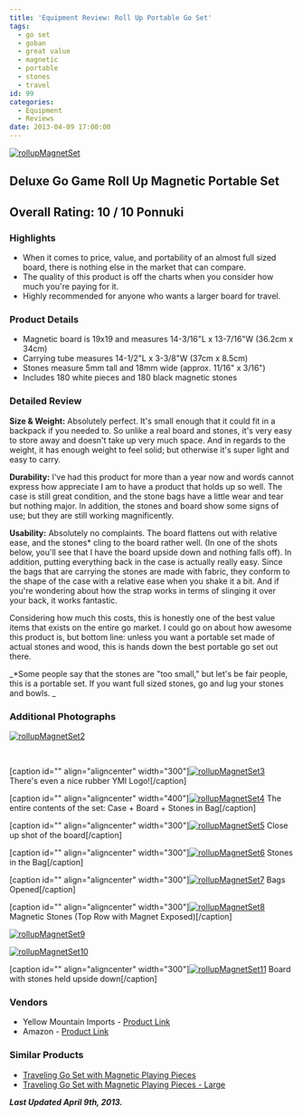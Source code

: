 ```yaml
---
title: 'Equipment Review: Roll Up Portable Go Set'
tags:
  - go set
  - goban
  - great value
  - magnetic
  - portable
  - stones
  - travel
id: 99
categories:
  - Equipment
  - Reviews
date: 2013-04-09 17:00:00
---
```


[![rollupMagnetSet](http://www.bengozen.com/wp-content/uploads/2010/09/rollupMagnetSet.jpg)](http://www.bengozen.com/wp-content/uploads/2010/09/rollupMagnetSet.jpg)

## Deluxe Go Game Roll Up Magnetic Portable Set

## Over­all Rat­ing: 10 / 10 Ponnuki

### High­lights

*   When it comes to price, value, and portability of an almost full sized board, there is nothing else in the market that can compare.
*   The quality of this product is off the charts when you consider how much you're paying for it.
*   Highly recommended for anyone who wants a larger board for travel.

### Prod­uct Details

*   Magnetic board is 19x19 and measures 14-3/16"L x 13-7/16"W (36.2cm x 34cm)
*   Carrying tube measures 14-1/2"L x 3-3/8"W (37cm x 8.5cm)
*   Stones measure 5mm tall and 18mm wide (approx. 11/16" x 3/16")
*   Includes 180 white pieces and 180 black magnetic stones
<!--more-->

### Detailed Review

**Size &amp; Weight:** Absolutely perfect. It's small enough that it could fit in a backpack if you needed to. So unlike a real board and stones, it's very easy to store away and doesn't take up very much space. And in regards to the weight, it has enough weight to feel solid; but otherwise it's super light and easy to carry.

**Dura­bil­ity:** I've had this product for more than a year now and words cannot express how appreciate I am to have a product that holds up so well. The case is still great condition, and the stone bags have a little wear and tear but nothing major. In addition, the stones and board show some signs of use; but they are still working magnificently.

**Usabil­ity:** Absolutely no complaints. The board flattens out with relative ease, and the stones* cling to the board rather well. (In one of the shots below, you'll see that I have the board upside down and nothing falls off). In addition, putting everything back in the case is actually really easy. Since the bags that are carrying the stones are made with fabric, they conform to the shape of the case with a relative ease when you shake it a bit. And if you're wondering about how the strap works in terms of slinging it over your back, it works fantastic.

Considering how much this costs, this is honestly one of the best value items that exists on the entire go market. I could go on about how awesome this product is, but bottom line: unless you want a portable set made of actual stones and wood, this is hands down the best portable go set out there.

_*Some people say that the stones are "too small," but let's be fair people, this is a portable set. If you want full sized stones, go and lug your stones and bowls. _

### Addi­tional Photographs

[![rollupMagnetSet2](http://www.bengozen.com/wp-content/uploads/2010/09/rollupMagnetSet2.jpg)](http://www.bengozen.com/wp-content/uploads/2010/09/rollupMagnetSet2.jpg)

&nbsp;

[caption id="" align="aligncenter" width="300"][![rollupMagnetSet3](http://www.bengozen.com/wp-content/uploads/2010/09/rollupMagnetSet3.jpg)](http://www.bengozen.com/wp-content/uploads/2010/09/rollupMagnetSet3.jpg) There's even a nice rubber YMI Logo![/caption]

[caption id="" align="aligncenter" width="400"][![rollupMagnetSet4](http://www.bengozen.com/wp-content/uploads/2010/09/rollupMagnetSet4.jpg)](http://www.bengozen.com/wp-content/uploads/2010/09/rollupMagnetSet4.jpg) The entire contents of the set: Case + Board + Stones in Bag[/caption]

[caption id="" align="aligncenter" width="300"][![rollupMagnetSet5](http://www.bengozen.com/wp-content/uploads/2010/09/rollupMagnetSet5.jpg)](http://www.bengozen.com/wp-content/uploads/2010/09/rollupMagnetSet5.jpg) Close up shot of the board[/caption]

[caption id="" align="aligncenter" width="300"][![rollupMagnetSet6](http://www.bengozen.com/wp-content/uploads/2010/09/rollupMagnetSet6.jpg)](http://www.bengozen.com/wp-content/uploads/2010/09/rollupMagnetSet6.jpg) Stones in the Bag[/caption]

[caption id="" align="aligncenter" width="300"][![rollupMagnetSet7](http://www.bengozen.com/wp-content/uploads/2010/09/rollupMagnetSet7.jpg)](http://www.bengozen.com/wp-content/uploads/2010/09/rollupMagnetSet7.jpg) Bags Opened[/caption]

[caption id="" align="aligncenter" width="300"][![rollupMagnetSet8](http://www.bengozen.com/wp-content/uploads/2010/09/rollupMagnetSet8.jpg)](http://www.bengozen.com/wp-content/uploads/2010/09/rollupMagnetSet8.jpg) Magnetic Stones (Top Row with Magnet Exposed)[/caption]

[![rollupMagnetSet9](http://www.bengozen.com/wp-content/uploads/2010/09/rollupMagnetSet9.jpg)](http://www.bengozen.com/wp-content/uploads/2010/09/rollupMagnetSet9.jpg)

[![rollupMagnetSet10](http://www.bengozen.com/wp-content/uploads/2010/09/rollupMagnetSet10.jpg)](http://www.bengozen.com/wp-content/uploads/2010/09/rollupMagnetSet10.jpg)

[caption id="" align="aligncenter" width="300"][![rollupMagnetSet11](http://www.bengozen.com/wp-content/uploads/2010/09/rollupMagnetSet11.jpg)](http://www.bengozen.com/wp-content/uploads/2010/09/rollupMagnetSet11.jpg) Board with stones held upside down[/caption]

### Ven­dors

*   <span style="line-height: 13px;">Yellow Mountain Imports - [Product Link](https://www.ymimports.com/p-232-deluxe-go-game-roll-up-magnetic-portable-set.aspx#.UWQmV5Nlm2A)</span>
*   Amazon - [Product Link](http://www.amazon.com/gp/product/B000JHSORK/ref=as_li_ss_tl?ie=UTF8&amp;camp=1789&amp;creative=390957&amp;creativeASIN=B000JHSORK&amp;linkCode=as2&amp;tag=be09a-20)

### Sim­i­lar Products

*   [Traveling Go Set with Magnetic Playing Pieces](https://www.ymimports.com/p-1629-traveling-go-set-with-magnetic-playing-pieces.aspx#.UWQm2ZNlm2A)
*   <span style="line-height: 13px;">[Traveling Go Set with Magnetic Playing Pieces - Large](https://www.ymimports.com/p-1957-traveling-go-set-with-magnetic-playing-pieces-large.aspx#.UWQmxJNlm2A)</span>

_**Last Updated April 9th, 2013.**_